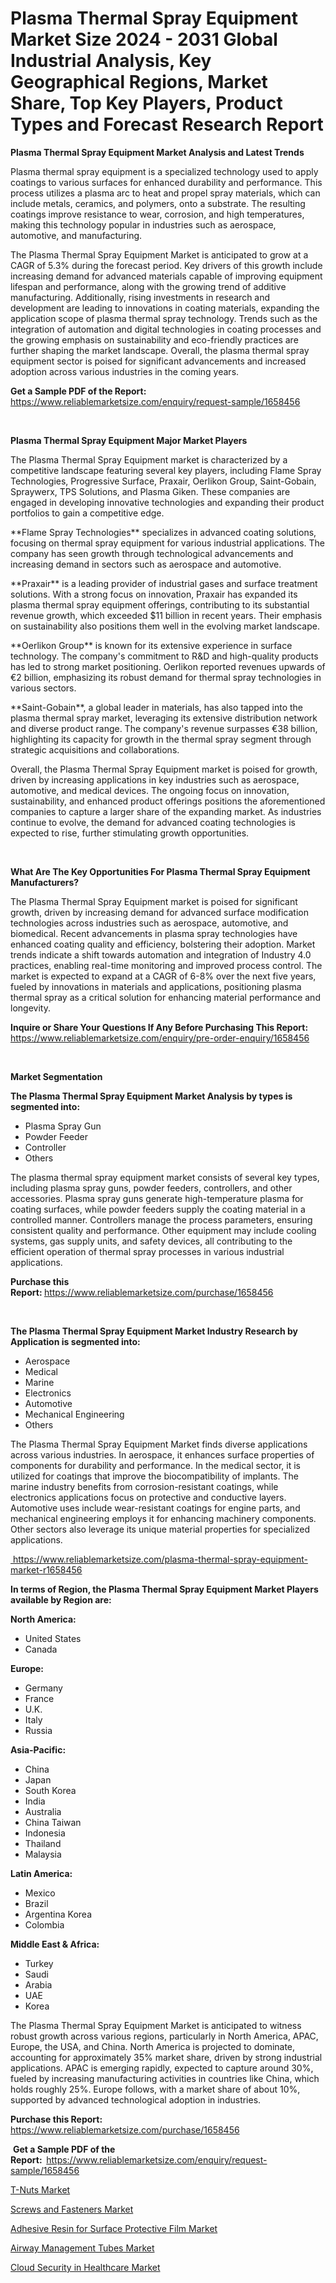 <p><h1>Plasma Thermal Spray Equipment Market Size 2024 - 2031 Global Industrial Analysis, Key Geographical Regions, Market Share, Top Key Players, Product Types and Forecast Research Report</h1></p><p><strong>Plasma Thermal Spray Equipment Market Analysis and Latest Trends</strong></p>
<p><p>Plasma thermal spray equipment is a specialized technology used to apply coatings to various surfaces for enhanced durability and performance. This process utilizes a plasma arc to heat and propel spray materials, which can include metals, ceramics, and polymers, onto a substrate. The resulting coatings improve resistance to wear, corrosion, and high temperatures, making this technology popular in industries such as aerospace, automotive, and manufacturing.</p><p>The Plasma Thermal Spray Equipment Market is anticipated to grow at a CAGR of 5.3% during the forecast period. Key drivers of this growth include increasing demand for advanced materials capable of improving equipment lifespan and performance, along with the growing trend of additive manufacturing. Additionally, rising investments in research and development are leading to innovations in coating materials, expanding the application scope of plasma thermal spray technology. Trends such as the integration of automation and digital technologies in coating processes and the growing emphasis on sustainability and eco-friendly practices are further shaping the market landscape. Overall, the plasma thermal spray equipment sector is poised for significant advancements and increased adoption across various industries in the coming years.</p></p>
<p><strong>Get a Sample PDF of the Report:&nbsp;</strong> <a href="https://www.reliablemarketsize.com/enquiry/request-sample/1658456?utm_campaign=1176&utm_medium=2&utm_source=Github&utm_content=ia&utm_term=28092024&utm_id=plasma-thermal-spray-equipment">https://www.reliablemarketsize.com/enquiry/request-sample/1658456</a></p>
<p>&nbsp;</p>
<p><strong>Plasma Thermal Spray Equipment Major Market Players</strong></p>
<p><p>The Plasma Thermal Spray Equipment market is characterized by a competitive landscape featuring several key players, including Flame Spray Technologies, Progressive Surface, Praxair, Oerlikon Group, Saint-Gobain, Spraywerx, TPS Solutions, and Plasma Giken. These companies are engaged in developing innovative technologies and expanding their product portfolios to gain a competitive edge.</p><p>**Flame Spray Technologies** specializes in advanced coating solutions, focusing on thermal spray equipment for various industrial applications. The company has seen growth through technological advancements and increasing demand in sectors such as aerospace and automotive.</p><p>**Praxair** is a leading provider of industrial gases and surface treatment solutions. With a strong focus on innovation, Praxair has expanded its plasma thermal spray equipment offerings, contributing to its substantial revenue growth, which exceeded $11 billion in recent years. Their emphasis on sustainability also positions them well in the evolving market landscape.</p><p>**Oerlikon Group** is known for its extensive experience in surface technology. The company's commitment to R&D and high-quality products has led to strong market positioning. Oerlikon reported revenues upwards of €2 billion, emphasizing its robust demand for thermal spray technologies in various sectors.</p><p>**Saint-Gobain**, a global leader in materials, has also tapped into the plasma thermal spray market, leveraging its extensive distribution network and diverse product range. The company's revenue surpasses €38 billion, highlighting its capacity for growth in the thermal spray segment through strategic acquisitions and collaborations.</p><p>Overall, the Plasma Thermal Spray Equipment market is poised for growth, driven by increasing applications in key industries such as aerospace, automotive, and medical devices. The ongoing focus on innovation, sustainability, and enhanced product offerings positions the aforementioned companies to capture a larger share of the expanding market. As industries continue to evolve, the demand for advanced coating technologies is expected to rise, further stimulating growth opportunities.</p></p>
<p>&nbsp;</p>
<p><strong>What Are The Key Opportunities For Plasma Thermal Spray Equipment Manufacturers?</strong></p>
<p><p>The Plasma Thermal Spray Equipment market is poised for significant growth, driven by increasing demand for advanced surface modification technologies across industries such as aerospace, automotive, and biomedical. Recent advancements in plasma spray technologies have enhanced coating quality and efficiency, bolstering their adoption. Market trends indicate a shift towards automation and integration of Industry 4.0 practices, enabling real-time monitoring and improved process control. The market is expected to expand at a CAGR of 6-8% over the next five years, fueled by innovations in materials and applications, positioning plasma thermal spray as a critical solution for enhancing material performance and longevity.</p></p>
<p><strong>Inquire or Share Your Questions If Any Before Purchasing This Report:</strong> <a href="https://www.reliablemarketsize.com/enquiry/pre-order-enquiry/1658456?utm_campaign=1176&utm_medium=2&utm_source=Github&utm_content=ia&utm_term=28092024&utm_id=plasma-thermal-spray-equipment">https://www.reliablemarketsize.com/enquiry/pre-order-enquiry/1658456</a></p>
<p>&nbsp;</p>
<p><strong>Market Segmentation</strong></p>
<p><strong>The Plasma Thermal Spray Equipment Market Analysis by types is segmented into:</strong></p>
<p><ul><li>Plasma Spray Gun</li><li>Powder Feeder</li><li>Controller</li><li>Others</li></ul></p>
<p><p>The plasma thermal spray equipment market consists of several key types, including plasma spray guns, powder feeders, controllers, and other accessories. Plasma spray guns generate high-temperature plasma for coating surfaces, while powder feeders supply the coating material in a controlled manner. Controllers manage the process parameters, ensuring consistent quality and performance. Other equipment may include cooling systems, gas supply units, and safety devices, all contributing to the efficient operation of thermal spray processes in various industrial applications.</p></p>
<p><strong>Purchase this Report:&nbsp;</strong><a href="https://www.reliablemarketsize.com/purchase/1658456?utm_campaign=1176&utm_medium=2&utm_source=Github&utm_content=ia&utm_term=28092024&utm_id=plasma-thermal-spray-equipment">https://www.reliablemarketsize.com/purchase/1658456</a></p>
<p>&nbsp;</p>
<p><strong>The Plasma Thermal Spray Equipment Market Industry Research by Application is segmented into:</strong></p>
<p><ul><li>Aerospace</li><li>Medical</li><li>Marine</li><li>Electronics</li><li>Automotive</li><li>Mechanical Engineering</li><li>Others</li></ul></p>
<p><p>The Plasma Thermal Spray Equipment Market finds diverse applications across various industries. In aerospace, it enhances surface properties of components for durability and performance. In the medical sector, it is utilized for coatings that improve the biocompatibility of implants. The marine industry benefits from corrosion-resistant coatings, while electronics applications focus on protective and conductive layers. Automotive uses include wear-resistant coatings for engine parts, and mechanical engineering employs it for enhancing machinery components. Other sectors also leverage its unique material properties for specialized applications.</p></p>
<p><a href="https://www.reliablemarketsize.com/plasma-thermal-spray-equipment-market-r1658456?utm_campaign=1176&utm_medium=2&utm_source=Github&utm_content=ia&utm_term=28092024&utm_id=plasma-thermal-spray-equipment">&nbsp;https://www.reliablemarketsize.com/plasma-thermal-spray-equipment-market-r1658456</a></p>
<p><strong>In terms of Region, the Plasma Thermal Spray Equipment Market Players available by Region are:</strong></p>
<p>
    <p> <strong> North America: </strong>
        <ul>
            <li>United States</li>
            <li>Canada</li>
        </ul>
        </p> 
    <p> <strong> Europe: </strong>
        <ul>
            <li>Germany</li>
            <li>France</li>
            <li>U.K.</li>
            <li>Italy</li>
            <li>Russia</li>
        </ul>
        </p> 
    <p> <strong> Asia-Pacific: </strong>
        <ul>
            <li>China</li>
            <li>Japan</li>
            <li>South Korea</li>
            <li>India</li>
            <li>Australia</li>
            <li>China Taiwan</li>
            <li>Indonesia</li>
            <li>Thailand</li>
            <li>Malaysia</li>
        </ul>
        </p> 
    <p> <strong> Latin America: </strong>
        <ul>
            <li>Mexico</li>
            <li>Brazil</li>
            <li>Argentina Korea</li>
            <li>Colombia</li>
        </ul>
        </p> 
    <p> <strong> Middle East & Africa: </strong>
        <ul>
            <li>Turkey</li>
            <li>Saudi</li>
            <li>Arabia</li>
            <li>UAE</li>
            <li>Korea</li>
        </ul>
    </p>
    </p>
<p><p>The Plasma Thermal Spray Equipment Market is anticipated to witness robust growth across various regions, particularly in North America, APAC, Europe, the USA, and China. North America is projected to dominate, accounting for approximately 35% market share, driven by strong industrial applications. APAC is emerging rapidly, expected to capture around 30%, fueled by increasing manufacturing activities in countries like China, which holds roughly 25%. Europe follows, with a market share of about 10%, supported by advanced technological adoption in industries.</p></p>
<p><strong>Purchase this Report: </strong><a href="https://www.reliablemarketsize.com/purchase/1658456?utm_campaign=1176&utm_medium=2&utm_source=Github&utm_content=ia&utm_term=28092024&utm_id=plasma-thermal-spray-equipment">https://www.reliablemarketsize.com/purchase/1658456</a></p>
<p>&nbsp;<strong>Get a Sample PDF of the Report:&nbsp;&nbsp;</strong><a href="https://www.reliablemarketsize.com/enquiry/request-sample/1658456?utm_campaign=1176&utm_medium=2&utm_source=Github&utm_content=ia&utm_term=28092024&utm_id=plasma-thermal-spray-equipment">https://www.reliablemarketsize.com/enquiry/request-sample/1658456</a></p>
<p><strong></strong></p>
<p><p><a href="https://issuu.com/reportprime-2/docs/t-nuts-market-size-2030.pptx_b07b30738c814d?utm_campaign=1176&utm_medium=2&utm_source=Github&utm_content=ia&utm_term=28092024&utm_id=plasma-thermal-spray-equipment">T-Nuts Market</a></p><p><a href="https://issuu.com/reportprime-2/docs/screws-and-fasteners-market-size-20_180d42fb08b901?utm_campaign=1176&utm_medium=2&utm_source=Github&utm_content=ia&utm_term=28092024&utm_id=plasma-thermal-spray-equipment">Screws and Fasteners Market</a></p><p><a href="https://github.com/RickHolmes3/Market-Research-Report-List-6/blob/main/adhesive-resin-for-surface-protective-film-market.md?utm_campaign=1176&utm_medium=2&utm_source=Github&utm_content=ia&utm_term=28092024&utm_id=plasma-thermal-spray-equipment">Adhesive Resin for Surface Protective Film Market</a></p><p><a href="https://www.linkedin.com/pulse/booming-airway-management-tubes-market-sector-analysis-growth-j2a7e?trackingId=iA3BuWDaTa2qvJ4w9P63xg%3D%3D&utm_campaign=1176&utm_medium=2&utm_source=Github&utm_content=ia&utm_term=28092024&utm_id=plasma-thermal-spray-equipment">Airway Management Tubes Market</a></p><p><a href="https://www.linkedin.com/pulse/what-innovations-shaping-cloud-security-healthcare-market-application-df6af?trackingId=v2DRNbP2TqeKcQ%2BT71Ca6w%3D%3D&utm_campaign=1176&utm_medium=2&utm_source=Github&utm_content=ia&utm_term=28092024&utm_id=plasma-thermal-spray-equipment">Cloud Security in Healthcare Market</a></p></p>